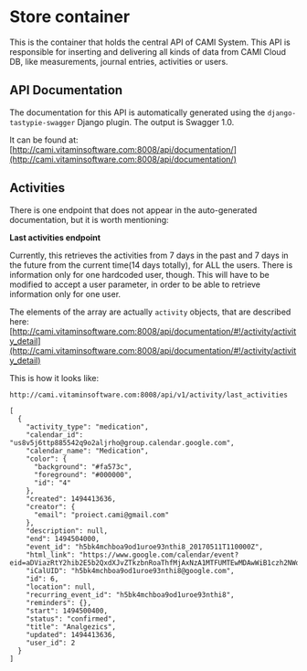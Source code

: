 Store container
============
This is the container that holds the central API of CAMI System. This API is responsible for inserting and delivering all kinds of data from CAMI Cloud DB, like measurements, journal entries, activities or users.

## API Documentation
The documentation for this API is automatically generated using the `django-tastypie-swagger` Django plugin. The output is Swagger 1.0.

It can be found at: [http://cami.vitaminsoftware.com:8008/api/documentation/](http://cami.vitaminsoftware.com:8008/api/documentation/)

## Activities
There is one endpoint that does not appear in the auto-generated documentation, but it is worth mentioning:

**Last activities endpoint**

Currently, this retrieves the activities from 7 days in the past and 7 days in the future from the current time(14 days totally), for ALL the users. There is information only for one hardcoded user, though. This will have to be modified to accept a user parameter, in order to be able to retrieve information only for one user.

The elements of the array are actually `activity` objects, that are described here: [http://cami.vitaminsoftware.com:8008/api/documentation/#!/activity/activity_detail](http://cami.vitaminsoftware.com:8008/api/documentation/#!/activity/activity_detail)

This is how it looks like:
```
http://cami.vitaminsoftware.com:8008/api/v1/activity/last_activities

[
  {
    "activity_type": "medication",
    "calendar_id": "us8v5j6ttp885542q9o2aljrho@group.calendar.google.com",
    "calendar_name": "Medication",
    "color": {
      "background": "#fa573c",
      "foreground": "#000000",
      "id": "4"
    },
    "created": 1494413636,
    "creator": {
      "email": "proiect.cami@gmail.com"
    },
    "description": null,
    "end": 1494504000,
    "event_id": "h5bk4mchboa9od1uroe93nthi8_20170511T110000Z",
    "html_link": "https://www.google.com/calendar/event?eid=aDViazRtY2hib2E5b2QxdXJvZTkzbnRoaThfMjAxNzA1MTFUMTEwMDAwWiB1czh2NWo2dHRwODg1NTQycTlvMmFsanJob0Bn",
    "iCalUID": "h5bk4mchboa9od1uroe93nthi8@google.com",
    "id": 6,
    "location": null,
    "recurring_event_id": "h5bk4mchboa9od1uroe93nthi8",
    "reminders": {},
    "start": 1494500400,
    "status": "confirmed",
    "title": "Analgezics",
    "updated": 1494413636,
    "user_id": 2
  }
]
```